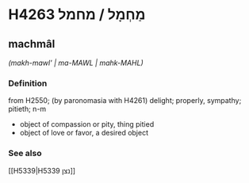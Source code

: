 # H4263 מַחְמָל / מחמל

## machmâl

_(makh-mawl' | ma-MAWL | mahk-MAHL)_

### Definition

from H2550; (by paronomasia with H4261) delight; properly, sympathy; pitieth; n-m

- object of compassion or pity, thing pitied
- object of love or favor, a desired object

### See also

[[H5339|H5339 נצן]]

